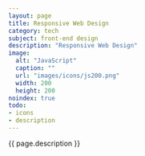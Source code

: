 ```yaml
---
layout: page
title: Responsive Web Design
category: tech
subject: front-end design
description: "Responsive Web Design"
image:
  alt: "JavaScript"
  caption: ""
  url: "images/icons/js200.png"
  width: 200
  height: 200
noindex: true
todo:
- icons
- description
---
```


{{ page.description }}
